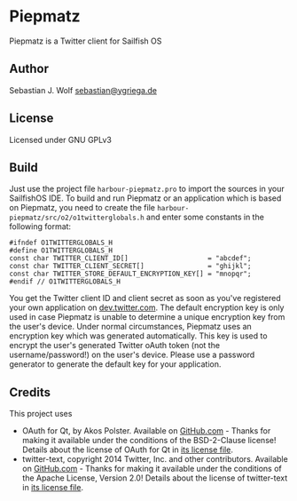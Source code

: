 # Piepmatz
Piepmatz is a Twitter client for Sailfish OS

## Author
Sebastian J. Wolf [sebastian@ygriega.de](mailto:sebastian@ygriega.de)

## License
Licensed under GNU GPLv3

## Build
Just use the project file `harbour-piepmatz.pro` to import the sources in your SailfishOS IDE. To build and run Piepmatz or an application which is based on Piepmatz, you need to create the file `harbour-piepmatz/src/o2/o1twitterglobals.h` and enter some constants in the following format:
```
#ifndef O1TWITTERGLOBALS_H
#define O1TWITTERGLOBALS_H
const char TWITTER_CLIENT_ID[]                    = "abcdef";
const char TWITTER_CLIENT_SECRET[]                = "ghijkl";
const char TWITTER_STORE_DEFAULT_ENCRYPTION_KEY[] = "mnopqr";
#endif // O1TWITTERGLOBALS_H
```

You get the Twitter client ID and client secret as soon as you've registered your own application on [dev.twitter.com](https://dev.twitter.com/). The default encryption key is only used in case Piepmatz is unable to determine a unique encryption key from the user's device. Under normal circumstances, Piepmatz uses an encryption key which was generated automatically. This key is used to encrypt the user's generated Twitter oAuth token (not the username/password!) on the user's device. Please use a password generator to generate the default key for your application.


## Credits
This project uses
- OAuth for Qt, by Akos Polster. Available on [GitHub.com](https://github.com/pipacs/o2) - Thanks for making it available under the conditions of the BSD-2-Clause license! Details about the license of OAuth for Qt in [its license file](src/o2/LICENSE).
- twitter-text, copyright 2014 Twitter, Inc. and other contributors. Available on [GitHub.com](https://github.com/twitter/twitter-text) - Thanks for making it available under the conditions of the Apache License, Version 2.0!  Details about the license of twitter-text in [its license file](qml/js/LICENSE-twitter-text).
